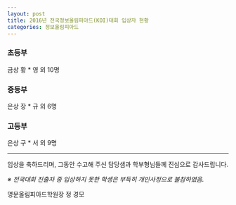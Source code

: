 ```yaml
---
layout: post
title: 2016년 전국정보올림피아드(KOI)대회 입상자 현황
categories: 정보올림피아드
---
```


### 초등부

금상 황 * 영 외 10명

### 중등부

은상 장 * 규 외 6명

### 고등부

은상 구 * 서 외 9명

-----

입상을 축하드리며,  그동안 수고해 주신 담당샘과 학부형님들께 진심으로 감사드립니다.

*※ 전국대회 진출자 중 입상하지 못한 학생은 부득히 개인사정으로 불참하였음.*

명문올림피아드학원장  정 경모
